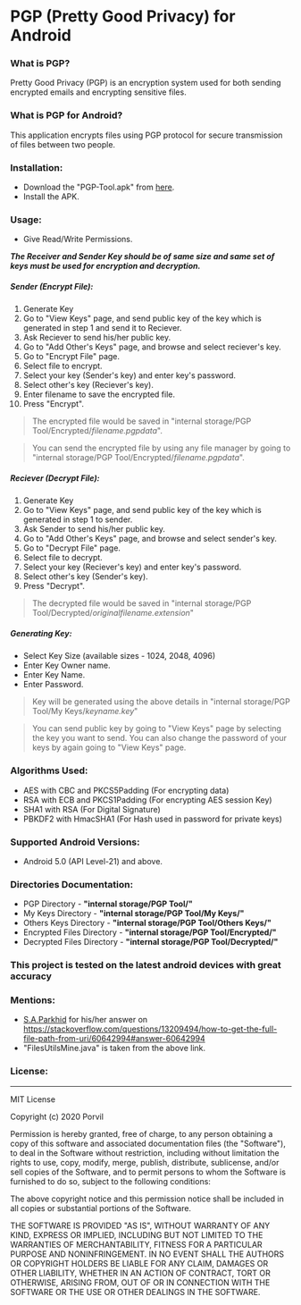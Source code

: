 # PGP (Pretty Good Privacy) for Android

### What is PGP?
Pretty Good Privacy (PGP) is an encryption system used for both sending encrypted emails and encrypting sensitive files.

### What is PGP for Android?
This application encrypts files using PGP protocol for secure transmission of files between two people.

### Installation:

- Download the "PGP-Tool.apk" from [here](https://github.com/Porvil/PGP-Tool/releases).
- Install the APK.

### Usage:

- Give Read/Write Permissions.

***The Receiver and Sender Key should be of same size and same set of keys must be used for encryption and decryption.***

##### Sender (Encrypt File): 
1) Generate Key
2) Go to "View Keys" page, and send public key of the key which is generated in step 1 and send it to Reciever.
3) Ask Reciever to send his/her public key.
4) Go to "Add Other's Keys" page, and browse and select reciever's key.
5) Go to "Encrypt File" page.
6) Select file to encrypt.
7) Select your key (Sender's key) and enter key's password.
8) Select other's key (Reciever's key).
9) Enter filename to save the encrypted file.
10) Press "Encrypt".

> The encrypted file would be saved in "internal storage/PGP Tool/Encrypted/*filename.pgpdata*".

> You can send the encrypted file by using any file manager by going to "internal storage/PGP Tool/Encrypted/*filename.pgpdata*".

##### Reciever (Decrypt File):
1) Generate Key
2) Go to "View Keys" page, and send public key of the key which is generated in step 1 to sender.
3) Ask Sender to send his/her public key.
4) Go to "Add Other's Keys" page, and browse and select sender's key.
5) Go to "Decrypt File" page.
6) Select file to decrypt.
7) Select your key (Reciever's key) and enter key's password.
8) Select other's key (Sender's key).
9) Press "Decrypt".

>The decrypted file would be saved in "internal storage/PGP Tool/Decrypted/*originalfilename.extension*"


##### Generating Key:
- Select Key Size (available sizes - 1024, 2048, 4096)
- Enter Key Owner name.
- Enter Key Name.
- Enter Password.

> Key will be generated using the above details in "internal storage/PGP Tool/My Keys/*keyname.key*"

> You can send public key by going to "View Keys" page by selecting the key you want to send.
You can also change the password of your keys by again going to "View Keys" page.


### Algorithms Used: 
- AES with CBC and PKCS5Padding (For encrypting data)
- RSA with ECB and PKCS1Padding (For encrypting AES session Key)
- SHA1 with RSA (For Digital Signature)
- PBKDF2 with HmacSHA1 (For Hash used in password for private keys)

### Supported Android Versions:
- Android 5.0 (API Level-21) and above.

### Directories Documentation: 

- PGP Directory - **"internal storage/PGP Tool/"**
- My Keys Directory - **"internal storage/PGP Tool/My Keys/"**
- Others Keys Directory - **"internal storage/PGP Tool/Others Keys/"**
- Encrypted Files Directory - **"internal storage/PGP Tool/Encrypted/"**
- Decrypted Files Directory - **"internal storage/PGP Tool/Decrypted/"**

### This project is tested on the latest android devices with great accuracy

### Mentions: 
- [S.A.Parkhid](https://stackoverflow.com/users/568822/s-a-parkhid) for his/her answer on https://stackoverflow.com/questions/13209494/how-to-get-the-full-file-path-from-uri/60642994#answer-60642994 
- "FilesUtilsMine.java" is taken from the above link.

### License:
----

MIT License

Copyright (c) 2020 Porvil

Permission is hereby granted, free of charge, to any person obtaining a copy
of this software and associated documentation files (the "Software"), to deal
in the Software without restriction, including without limitation the rights
to use, copy, modify, merge, publish, distribute, sublicense, and/or sell
copies of the Software, and to permit persons to whom the Software is
furnished to do so, subject to the following conditions:

The above copyright notice and this permission notice shall be included in all
copies or substantial portions of the Software.

THE SOFTWARE IS PROVIDED "AS IS", WITHOUT WARRANTY OF ANY KIND, EXPRESS OR
IMPLIED, INCLUDING BUT NOT LIMITED TO THE WARRANTIES OF MERCHANTABILITY,
FITNESS FOR A PARTICULAR PURPOSE AND NONINFRINGEMENT. IN NO EVENT SHALL THE
AUTHORS OR COPYRIGHT HOLDERS BE LIABLE FOR ANY CLAIM, DAMAGES OR OTHER
LIABILITY, WHETHER IN AN ACTION OF CONTRACT, TORT OR OTHERWISE, ARISING FROM,
OUT OF OR IN CONNECTION WITH THE SOFTWARE OR THE USE OR OTHER DEALINGS IN THE
SOFTWARE.
